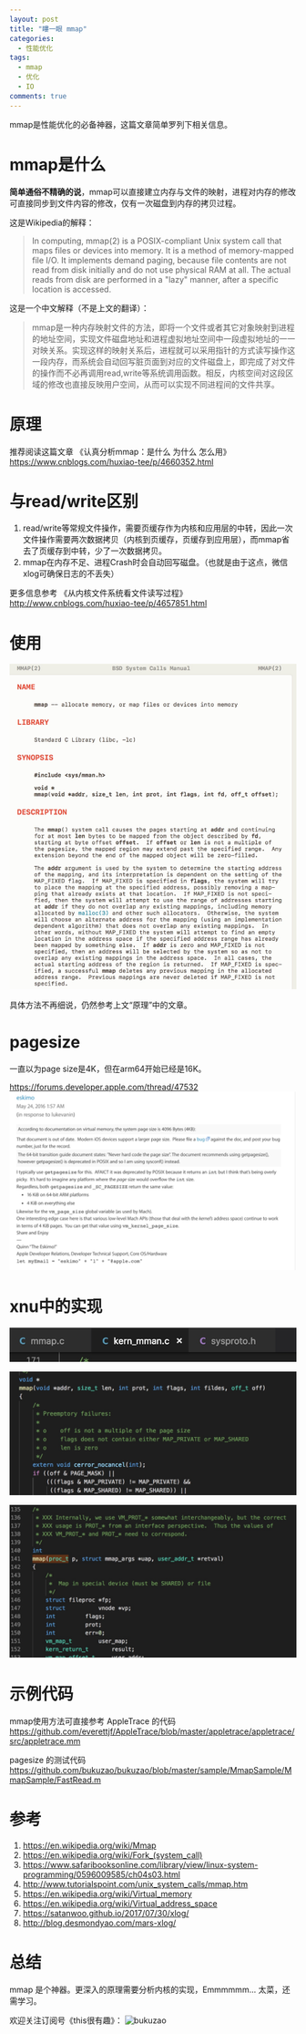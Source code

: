 ```yaml
---
layout: post
title: "瞜一眼 mmap"
categories:
  - 性能优化
tags:
  - mmap
  - 优化
  - IO
comments: true
---
```


mmap是性能优化的必备神器，这篇文章简单罗列下相关信息。


<!-- more -->


# mmap是什么

**简单通俗不精确的说**，mmap可以直接建立内存与文件的映射，进程对内存的修改可直接同步到文件内容的修改，仅有一次磁盘到内存的拷贝过程。

这是Wikipedia的解释：

> In computing, mmap(2) is a POSIX-compliant Unix system call that maps files or devices into memory. It is a method of memory-mapped file I/O. It implements demand paging, because file contents are not read from disk initially and do not use physical RAM at all. The actual reads from disk are performed in a "lazy" manner, after a specific location is accessed.

这是一个中文解释（不是上文的翻译）：

> mmap是一种内存映射文件的方法，即将一个文件或者其它对象映射到进程的地址空间，实现文件磁盘地址和进程虚拟地址空间中一段虚拟地址的一一对映关系。实现这样的映射关系后，进程就可以采用指针的方式读写操作这一段内存，而系统会自动回写脏页面到对应的文件磁盘上，即完成了对文件的操作而不必再调用read,write等系统调用函数。相反，内核空间对这段区域的修改也直接反映用户空间，从而可以实现不同进程间的文件共享。


# 原理

推荐阅读这篇文章 《认真分析mmap：是什么 为什么 怎么用》<https://www.cnblogs.com/huxiao-tee/p/4660352.html>

# 与read/write区别


1. read/write等常规文件操作，需要页缓存作为内核和应用层的中转，因此一次文件操作需要两次数据拷贝（内核到页缓存，页缓存到应用层），而mmap省去了页缓存到中转，少了一次数据拷贝。
2. mmap在内存不足、进程Crash时会自动回写磁盘。（也就是由于这点，微信xlog可确保日志的不丢失）

更多信息参考 《从内核文件系统看文件读写过程》 <http://www.cnblogs.com/huxiao-tee/p/4657851.html> 


# 使用

![](/media/15357365282625.jpg)

具体方法不再细说，仍然参考上文“原理”中的文章。


# pagesize

一直以为page size是4K，但在arm64开始已经是16K。

https://forums.developer.apple.com/thread/47532
![](/media/15352935010181.jpg)


# xnu中的实现

![](/media/15352956622141.jpg)

![](/media/15352956737167.jpg)



![](/media/15352956859720.jpg)




# 示例代码

mmap使用方法可直接参考 AppleTrace 的代码 <https://github.com/everettjf/AppleTrace/blob/master/appletrace/appletrace/src/appletrace.mm>

pagesize 的测试代码 <https://github.com/bukuzao/bukuzao/blob/master/sample/MmapSample/MmapSample/FastRead.m>



# 参考

1. https://en.wikipedia.org/wiki/Mmap
2. https://en.wikipedia.org/wiki/Fork_(system_call)
3. https://www.safaribooksonline.com/library/view/linux-system-programming/0596009585/ch04s03.html
4. http://www.tutorialspoint.com/unix_system_calls/mmap.htm
5. https://en.wikipedia.org/wiki/Virtual_memory
6. https://en.wikipedia.org/wiki/Virtual_address_space
7. https://satanwoo.github.io/2017/07/30/xlog/
8. http://blog.desmondyao.com/mars-xlog/


# 总结

mmap 是个神器。更深入的原理需要分析内核的实现，Emmmmmm... 太菜，还需学习。


欢迎关注订阅号《this很有趣》：
![bukuzao](https://everettjf.github.io/images/fun.jpg)



